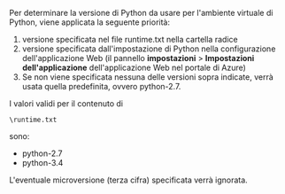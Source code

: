 Per determinare la versione di Python da usare per l'ambiente virtuale di Python, viene applicata la seguente priorità:

1. versione specificata nel file runtime.txt nella cartella radice
1. versione specificata dall'impostazione di Python nella configurazione dell'applicazione Web (il pannello **impostazioni** > **Impostazioni dell'applicazione** dell'applicazione Web nel portale di Azure)
1. Se non viene specificata nessuna delle versioni sopra indicate, verrà usata quella predefinita, ovvero python-2.7.

I valori validi per il contenuto di

    \runtime.txt

sono:

- python-2.7
- python-3.4

L'eventuale microversione (terza cifra) specificata verrà ignorata.

<!---HONumber=July15_HO3-->